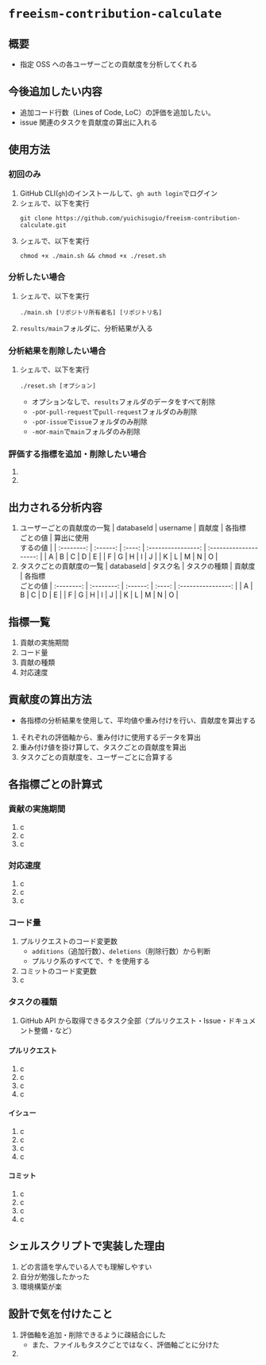# `freeism-contribution-calculate`

## 概要

- 指定 OSS への各ユーザーごとの貢献度を分析してくれる

## 今後追加したい内容

- 追加コード行数（Lines of Code, LoC）の評価を追加したい。
- issue 関連のタスクを貢献度の算出に入れる

## 使用方法

### 初回のみ

1. GitHub CLI(`gh`)のインストールして、`gh auth login`でログイン
1. シェルで、以下を実行
   ```shell
   git clone https://github.com/yuichisugio/freeism-contribution-calculate.git
   ```
1. シェルで、以下を実行
   ```shell
   chmod +x ./main.sh && chmod +x ./reset.sh
   ```

### 分析したい場合

1. シェルで、以下を実行
   ```shell
   ./main.sh [リポジトリ所有者名] [リポジトリ名]
   ```
1. `results/main`フォルダに、分析結果が入る

### 分析結果を削除したい場合

1. シェルで、以下を実行
   ```shell
   ./reset.sh [オプション]
   ```
   - オプションなしで、`results`フォルダのデータをすべて削除
   - `-p`or`-pull-request`で`pull-request`フォルダのみ削除
   - `-p`or`-issue`で`issue`フォルダのみ削除
   - `-m`or`-main`で`main`フォルダのみ削除

### 評価する指標を追加・削除したい場合

1.
1.

## 出力される分析内容

1. ユーザーごとの貢献度の一覧
   | databaseId | username | 貢献度 | 各指標<br>ごとの値 | 算出に使用<br>するの値 |
   | :--------: | :------: | :----: | :----------------: | :--------------------: |
   | A | B | C | D | E |
   | F | G | H | I | J |
   | K | L | M | N | O |
1. タスクごとの貢献度の一覧
   | databaseId | タスク名 | タスクの種類 | 貢献度 | 各指標<br>ごとの値
   | :--------: | :--------: | :------: | :----: | :----------------: |
   | A | B | C | D | E |
   | F | G | H | I | J |
   | K | L | M | N | O |

## 指標一覧

1. 貢献の実施期間
1. コード量
1. 貢献の種類
1. 対応速度

## 貢献度の算出方法

- 各指標の分析結果を使用して、平均値や重み付けを行い、貢献度を算出する

1. それぞれの評価軸から、重み付けに使用するデータを算出
1. 重み付け値を掛け算して、タスクごとの貢献度を算出
1. タスクごとの貢献度を、ユーザーごとに合算する

## 各指標ごとの計算式

### 貢献の実施期間

1. c
1. c
1. c

### 対応速度

1. c
1. c
1. c

### コード量

1. プルリクエストのコード変更数
   - `additions`（追加行数）、`deletions`（削除行数）から判断
   - プルリク系のすべてで、↑ を使用する
1. コミットのコード変更数
1. c

### タスクの種類

1. GitHub API から取得できるタスク全部（プルリクエスト・Issue・ドキュメント整備・など）

#### プルリクエスト

1. c
1. c
1. c
1. c

#### イシュー

1. c
1. c
1. c
1. c

#### コミット

1. c
1. c
1. c
1. c

## シェルスクリプトで実装した理由

1. どの言語を学んでいる人でも理解しやすい
2. 自分が勉強したかった
3. 環境構築が楽

## 設計で気を付けたこと
1. 評価軸を追加・削除できるように疎結合にした
   - また、ファイルもタスクごとではなく、評価軸ごとに分けた
1. 
